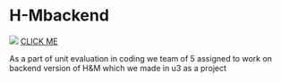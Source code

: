 # H-Mbackend
<img src="https://tse2.mm.bing.net/th?id=OIP.JOqOPe2Q4gAs8CGxYcxQ8AHaE7&pid=Api&P=0&w=269&h=179">
<a href="https://zen-ritchie-ceb41a.netlify.app/">CLICK ME</a>
<p>As a part of unit evaluation in coding we team of 5 assigned to work on backend version of H&M which we made in u3 as a project<p/>
